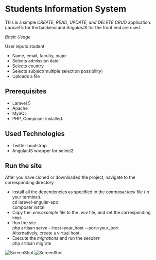 # Students Information System

This is a simple <i>CREATE</i>, 
<i>READ</i>, <i>UPDATE</i>,
 <i>and DELETE</i> <i>CRUD</i> application.
<i>Laravel</i> 5 for the backend 
and <i>AngularJS</i> for the front end are used.

<i>Basic Usage</i>

User inputs student
<ul>
    <li>
       Name, email, faculty, major
    </li>
    <li>
       Selects admission date
    </li>
    <li>
        Selects country
    </li>
    <li>
      Selects subject(multiple selection possibility)
    </li>
    <li>
        Uploads a file
    </li>
</ul>

## Prerequisites
<ul>
    <li>
       Laravel 5
    </li>
    <li>
       Apache
    </li>
    <li> 
       MySQL
    </li>
    <li>
       PHP, Composer installed.
    </li>
</ul>

## Used Technologies
<ul>
  <li>
     Twitter bootstrap
  </li>
  <li>
    AngularJS wrapper for select2 
  </li>
</ul>

## Run the site
 After you have cloned or downloaded the project, navigate to the corresponding directory
  <ul>
     <li>
     Install all the dependencies as specified in the <i>composer.lock</i> file (in your terminal). <br/>
     cd laravel-angular-app <br/>
     composer install 
     </li>
     <li>Copy the <i>.env.example</i> file to the <i>.env</i> file, and set the corresponding keys</li>
     <li> Run the site <br/> php artisan serve --host=your_host --port=your_port <br/> Alternatively, create a virtual host. <br/>
     </li>
     <li>Execute the <i>migrations</i> and run the <i>seeders</i> <br/> php artisan migrate
     </li>
  </ul>

 ![ScreenShot](https://i.imgur.com/wZO9h32.png)
 ![ScreenShot](https://i.imgur.com/556ozxe.png) 
 
 
